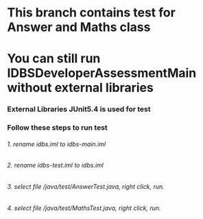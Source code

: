 # This branch contains test for Answer and Maths class
# You can still run IDBSDeveloperAssessmentMain without external libraries

### External Libraries JUnit5.4 is used for test
### Follow these steps to run test
###### 1. rename idbs.iml to idbs-main.iml
###### 2. rename idbs-test.iml to idbs.iml
###### 3. select file /java/test/AnswerTest.java, right click, run.
###### 4. select file /java/test/MathsTest.java, right click, run.